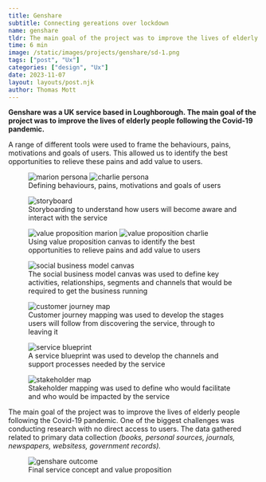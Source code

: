 ```yaml
---
title: Genshare
subtitle: Connecting gereations over lockdown
name: genshare
tldr: The main goal of the project was to improve the lives of elderly people following the Covid-19 pandemic.
time: 6 min
image: /static/images/projects/genshare/sd-1.png
tags: ["post", "Ux"]
categories: ["design", "Ux"]
date: 2023-11-07
layout: layouts/post.njk
author: Thomas Mott
---
```


**Genshare was a UK service based in Loughborough. The main goal of the project was to improve the lives of elderly people following the Covid-19 pandemic.**

A range of different tools were used to frame the behaviours, pains, motivations and goals of users. This allowed us to identify the best opportunities to relieve these pains and add value to users.

<figure>
	<img
		src="/static/images/projects/genshare/sd-pm.png"
		alt="marion persona"
		style="height: auto"
	/>
	<img
		src="/static/images/projects/genshare/sd-pc.png"
		alt="charlie persona"
		style="height: auto"
	/>
	<figcaption>
		Defining behaviours, pains, motivations and goals of
		users
	</figcaption>
</figure>
<figure>
	<img
		src="/static/images/projects/genshare/sd-sb.png"
		alt="storyboard"
		style="height: auto"
	/>
	<figcaption>
		Storyboarding to understand how users will become aware
		and interact with the service
	</figcaption>
</figure>
<figure>
	<img
		src="/static/images/projects/genshare/sd-vm.png"
		alt="value proposition marion"
		style="height: auto"
	/>
	<img
		src="/static/images/projects/genshare/sd-vc.png"
		alt="value proposition charlie"
		style="height: auto"
	/>
	<figcaption>
		Using value proposition canvas to identify the best
		opportunities to relieve pains and add value to users
	</figcaption>
</figure>
<figure>
	<img
		src="/static/images/projects/genshare/sd-mc.png"
		alt="social business model canvas"
		style="height: auto"
	/>
	<figcaption>
		The social business model canvas was used to define key
		activities, relationships, segments and channels that
		would be required to get the business running
	</figcaption>
</figure>
<figure>
	<img
		src="/static/images/projects/genshare/sd-cm.png"
		alt="customer journey map"
		style="height: auto"
	/>
	<figcaption>
		Customer journey mapping was used to develop the stages
		users will follow from discovering the service, through
		to leaving it
	</figcaption>
</figure>
<figure>
	<img
		src="/static/images/projects/genshare/sd-bp.png"
		alt="service
	blueprint"
		style="height: auto"
	/>
	<figcaption>
		A service blueprint was used to develop the channels and
		support processes needed by the service
	</figcaption>
</figure>
<figure>
	<img
		src="/static/images/projects/genshare/sd-sm.png"
		alt="stakeholder map"
		style="height: auto"
	/>
	<figcaption>
		Stakeholder mapping was used to define who would
		facilitate and who would be impacted by the service
	</figcaption>
</figure>

The main goal of the project was to improve the lives of elderly people following the Covid-19 pandemic. One of the biggest challenges was conducting research with no direct access to users. The data gathered related to primary data collection _(books, personal sources, journals, newspapers, websitess, government records)._

<figure>
	<img
		src="/static/images/projects/genshare/sd-oc.png"
		alt="genshare outcome"
		style="height: auto"
	/>
	<figcaption>
		Final service concept and value proposition
	</figcaption>
</figure>
